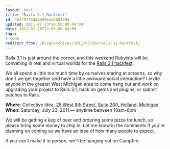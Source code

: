 ```yaml
---
layout: post
title: "Rails 3.1 Hackfest"
id: 4e279778dabe9d6a5b004804
updated: 2011-07-23T10:55:09-04:00
date: 2011-07-20T23:05:00-04:00
tags:
- code
redirect_from: /blog/archives/2011/07/20/rails-31-hackfest/
---
```


Rails 3.1 is just around the corner, and this weekend Rubyists will be convening in real and virtual worlds for the [Rails 3.1 hackfest](http://weblog.rubyonrails.org/2011/7/14/rails-3-1-hackfest).

We all spend a little too much time by ourselves staring at screens, so why don't we get together and have a little awkward social interaction? I invite anyone in the greater West Michigan area to come hang out and work on upgrading your project to Rails 3.1, hack on gems and plugins, or submit patches to Rails.

**Where**: Collective Idea, [25 West 8th Street, Suite 200, Holland, Michigan](http://maps.google.com/maps?q=25+West+8th+Street,+Suite+200,+Holland,+MI)
**When**: Saturday, July 23, 2011 — anytime between 10am-6pm

We will be getting a keg of beer and ordering some pizza for lunch, so please bring some money to chip in. Let me know in the comments if you're planning on coming so we have an idea of how many people to expect.

If you can't make it in person, we'll be hanging out on Campfire.
